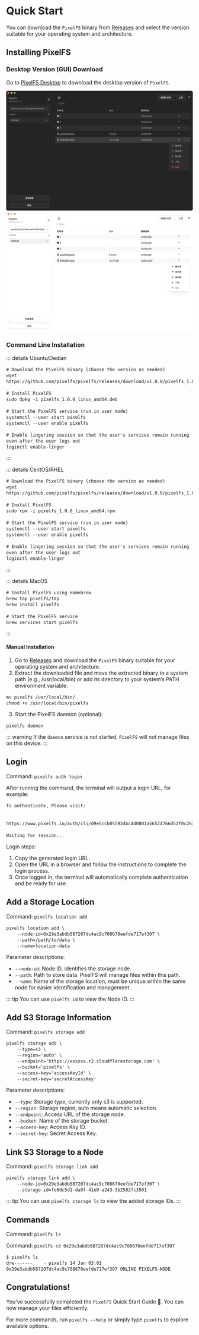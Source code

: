 # Quick Start

You can download the `PixelFS` binary from [Releases](https://github.com/pixelfs/pixelfs/releases) and select the version suitable for your operating system and architecture.

## Installing PixelFS

### Desktop Version (GUI) Download

Go to [PixelFS Desktop](https://github.com/pixelfs/pixelfs-desktop/releases) to download the desktop version of `PixelFS`.

![](./screenshots/dark_1.png)
![](./screenshots/light_1.png)

### Command Line Installation

::: details Ubuntu/Dedian
```shell
# Download the PixelFS binary (choose the version as needed)
wget https://github.com/pixelfs/pixelfs/releases/download/v1.0.0/pixelfs_1.0.0_linux_amd64.deb

# Install PixelFS
sudo dpkg -i pixelfs_1.0.0_linux_amd64.deb

# Start the PixelFS service (run in user mode)
systemctl --user start pixelfs
systemctl --user enable pixelfs

# Enable lingering session so that the user's services remain running even after the user logs out
loginctl enable-linger
```
:::

::: details CentOS/RHEL
```shell
# Download the PixelFS binary (choose the version as needed)
wget https://github.com/pixelfs/pixelfs/releases/download/v1.0.0/pixelfs_1.0.0_linux_amd64.rpm

# Install PixelFS
sudo rpm -i pixelfs_1.0.0_linux_amd64.rpm

# Start the PixelFS service (run in user mode)
systemctl --user start pixelfs
systemctl --user enable pixelfs

# Enable lingering session so that the user's services remain running even after the user logs out
loginctl enable-linger
```
:::

::: details MacOS
```shell
# Install PixelFS using Homebrew
brew tap pixelfs/tap
brew install pixelfs

# Start the PixelFS service
brew services start pixelfs
```
:::

#### Manual Installation

1. Go to [Releases](https://github.com/pixelfs/pixelfs/releases) and download the `PixelFS` binary suitable for your operating system and architecture.
2. Extract the downloaded file and move the extracted binary to a system path (e.g., /usr/local/bin) or add its directory to your system’s PATH environment variable.

```shell
mv pixelfs /usr/local/bin/
chmod +x /usr/local/bin/pixelfs
```

3. Start the PixelFS daemon (optional):

```shell
pixelfs daemon
```

::: warning
If the `daemon` service is not started, `PixelFS` will not manage files on this device.
:::

## Login

Command: `pixelfs auth login`

After running the command, the terminal will output a login URL, for example:

```text
To authenticate, Please visit:

    https://www.pixelfs.io/auth/cli/d9e5ccb055924bc4d0801a56524766d52f0c26397e9f431abb19ada6be9c16df

Waiting for session...
```

Login steps:
1.	Copy the generated login URL.
2.	Open the URL in a browser and follow the instructions to complete the login process.
3.	Once logged in, the terminal will automatically complete authentication and be ready for use.

## Add a Storage Location

Command: `pixelfs location add`

```shell
pixelfs location add \
    --node-id=0x29e3abdb587207dc4ac9c708670eefde717ef307 \
    --path=/path/to/data \
    --name=location-data
```

Parameter descriptions:

- `--node-id`: Node ID, identifies the storage node.
- `--path`: Path to store data. PixelFS will manage files within this path.
- `--name`: Name of the storage location, must be unique within the same node for easier identification and management.

::: tip
You can use `pixelfs id` to view the Node ID.
:::

## Add S3 Storage Information

Command: `pixelfs storage add`

```shell
pixelfs storage add \
	--type=s3 \
	--region='auto' \
	--endpoint='https://xxxxxx.r2.cloudflarestorage.com' \
	--bucket='pixelfs' \
	--access-key='accessKeyId' \
	--secret-key='secretAccessKey'
```

Parameter descriptions:

- `--type`: Storage type, currently only s3 is supported.
- `--region`: Storage region, auto means automatic selection.
- `--endpoint`: Access URL of the storage node.
- `--bucket`: Name of the storage bucket.
- `--access-key`: Access Key ID.
- `--secret-key`: Secret Access Key.

## Link S3 Storage to a Node

Command: `pixelfs storage link add`

```shell
pixelfs storage link add \
    --node-id=0x29e3abdb587207dc4ac9c708670eefde717ef307 \
    --storage-id=fe0dc5d1-da9f-41e0-a243-3b2582fc3501
```

::: tip
You can use `pixelfs storage ls` to view the added storage IDs.
:::

## Commands

Command: `pixelfs ls`

Command: `pixelfs cd 0x29e3abdb587207dc4ac9c708670eefde717ef307`

```shell
$ pixelfs ls
drw-------    - pixelfs 14 Jan 03:01 0x29e3abdb587207dc4ac9c708670eefde717ef307 ONLINE PIXELFS-NODE
```

## Congratulations!

You’ve successfully completed the `PixelFS` Quick Start Guide 🎉. You can now manage your files efficiently.

For more commands, run `pixelfs --help` or simply type `pixelfs` to explore available options.
